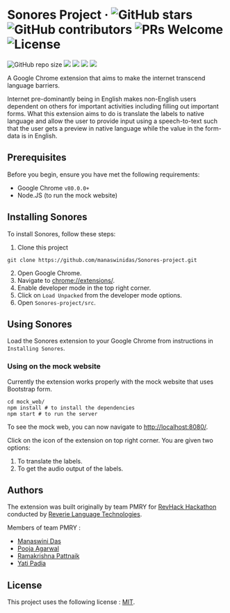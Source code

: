# Sonores Project &middot; ![GitHub stars](https://img.shields.io/github/stars/manaswinidas/Sonores-project) ![GitHub contributors](https://img.shields.io/github/contributors/manaswinidas/Sonores-project) ![PRs Welcome](https://img.shields.io/badge/PRs-welcome-brightgreen.svg) ![License](https://img.shields.io/github/license/manaswinidas/Sonores-project)
<!--- These are examples. See https://shields.io for others or to customize this set of shields. You might want to include dependencies, project status and licence info here --->
![GitHub repo size](https://img.shields.io/github/repo-size/manaswinidas/Sonores-project)
![](https://img.shields.io/github/downloads/manaswinidas/Sonores-project/total)
![](https://img.shields.io/github/issues/manaswinidas/Sonores-project?color=green)
![](https://img.shields.io/github/issues-pr/manaswinidas/Sonores-project?color=green)
![](https://img.shields.io/github/last-commit/manaswinidas/Sonores-project)

A Google Chrome extension that aims to make the internet transcend language barriers.

Internet pre-dominantly being in English makes non-English users dependent on others for important activities including filling out important forms. What this extension aims to do is translate the labels to native language and allow the user to provide input using a speech-to-text such that the user gets a preview in native language while the value in the form-data is in English.

## Prerequisites

Before you begin, ensure you have met the following requirements:
<!--- These are just example requirements. Add, duplicate or remove as required --->
* Google Chrome `v80.0.0+`
* Node.JS (to run the mock website)

## Installing Sonores

To install Sonores, follow these steps:

1. Clone this project
  ```
  git clone https://github.com/manaswinidas/Sonores-project.git
  ```
2. Open Google Chrome.
3. Navigate to [chrome://extensions/](chrome://extensions/).
4. Enable developer mode in the top right corner.
5. Click on `Load Unpacked` from the developer mode options.
6. Open `Sonores-project/src`.

## Using Sonores

Load the Sonores extension to your Google Chrome from instructions in `Installing Sonores`.

### Using on the mock website

Currently the extension works properly with the mock website that uses Bootstrap form.

```
cd mock_web/
npm install # to install the dependencies
npm start # to run the server
```

To see the mock web, you can now navigate to [http://localhost:8080/](http://localhost:8080/).

Click on the icon of the extension on top right corner. You are given two options:

1. To translate the labels.
2. To get the audio output of the labels.

## Authors

The extension was built originally by team PMRY for [RevHack Hackathon](https://www.digit.in/news/general/reverie-hosts-revhack-a-hackathon-for-developing-indic-language-technologies-in-bengaluru-52391.html) conducted by [Reverie Language Technologies](https://reverieinc.com/).

Members of team PMRY :

* [Manaswini Das](https://github.com/manaswinidas)
* [Pooja Agarwal](https://github.com/agarwalpooja)
* [Ramakrishna Pattnaik](https://github.com/rkpattnaik780)
* [Yati Padia](https://github.com/yati1998)

## License
<!--- If you're not sure which open license to use see https://choosealicense.com/--->

This project uses the following license : [MIT](./LICENSE.md).